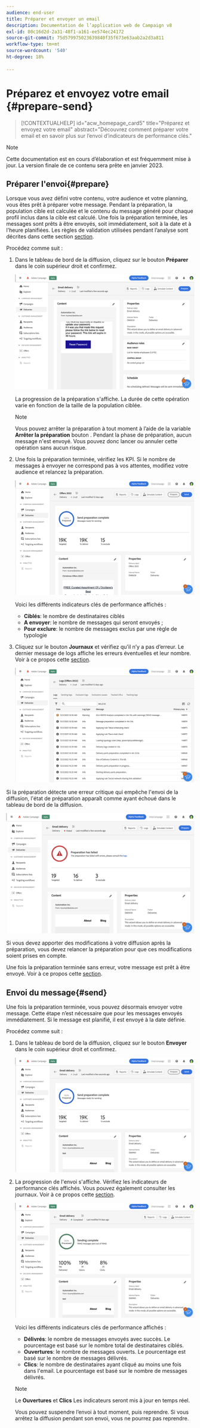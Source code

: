 ```yaml
---
audience: end-user
title: Préparer et envoyer un email
description: Documentation de l’application web de Campaign v8
exl-id: 80c16d2d-2a31-48f1-a161-ee574ec24172
source-git-commit: 75d579975023639840f35f673e63aab2a2d3a811
workflow-type: tm+mt
source-wordcount: '540'
ht-degree: 18%

---
```


# Préparez et envoyez votre email {#prepare-send}

>[!CONTEXTUALHELP]
>id="acw_homepage_card5"
>title="Préparez et envoyez votre email"
>abstract="Découvrez comment préparer votre email et en savoir plus sur l’envoi d’indicateurs de performance clés."

>[!NOTE]
>
>Cette documentation est en cours d’élaboration et est fréquemment mise à jour. La version finale de ce contenu sera prête en janvier 2023.

<!--

	show how to prepare and send the email + the live kpis in the dashboard

like acc when preparation, target calculated then send
real time KPIs, not in AJO. similar to ACS.
exclusion logs, causes
-->

<!--
send also KPIs
-->

## Préparer l&#39;envoi{#prepare}

Lorsque vous avez défini votre contenu, votre audience et votre planning, vous êtes prêt à préparer votre message. Pendant la préparation, la population cible est calculée et le contenu du message généré pour chaque profil inclus dans la cible est calculé. Une fois la préparation terminée, les messages sont prêts à être envoyés, soit immédiatement, soit à la date et à l&#39;heure planifiées. Les règles de validation utilisées pendant l’analyse sont décrites dans cette section [section](https://experienceleague.adobe.com/docs/campaign-classic/using/sending-messages/key-steps-when-creating-a-delivery/steps-validating-the-delivery.html#validation-process-with-typologies).

Procédez comme suit :

1. Dans le tableau de bord de la diffusion, cliquez sur le bouton **Préparer** dans le coin supérieur droit et confirmez.

   ![](assets/prepare.png)

   La progression de la préparation s&#39;affiche. La durée de cette opération varie en fonction de la taille de la population ciblée.

   >[!NOTE]
   >
   >Vous pouvez arrêter la préparation à tout moment à l’aide de la variable **Arrêter la préparation** bouton . Pendant la phase de préparation, aucun message n&#39;est envoyé. Vous pouvez donc lancer ou annuler cette opération sans aucun risque.

1. Une fois la préparation terminée, vérifiez les KPI. Si le nombre de messages à envoyer ne correspond pas à vos attentes, modifiez votre audience et relancez la préparation.

   ![](assets/prepare2.png)

   Voici les différents indicateurs clés de performance affichés :

   * **Ciblés**: le nombre de destinataires ciblés
   * **A envoyer**: le nombre de messages qui seront envoyés ;
   * **Pour exclure**: le nombre de messages exclus par une règle de typologie

1. Cliquez sur le bouton **Journaux** et vérifiez qu’il n’y a pas d’erreur. Le dernier message de logs affiche les erreurs éventuelles et leur nombre. Voir à ce propos cette [section](#send).

   ![](assets/prepare-logs.png)

Si la préparation détecte une erreur critique qui empêche l&#39;envoi de la diffusion, l&#39;état de préparation apparaît comme ayant échoué dans le tableau de bord de la diffusion.

![](assets/prepare-error.png)

Si vous devez apporter des modifications à votre diffusion après la préparation, vous devez relancer la préparation pour que ces modifications soient prises en compte.

Une fois la préparation terminée sans erreur, votre message est prêt à être envoyé. Voir à ce propos cette [section](#send).

## Envoi du message{#send}

Une fois la préparation terminée, vous pouvez désormais envoyer votre message. Cette étape n’est nécessaire que pour les messages envoyés immédiatement. Si le message est planifié, il est envoyé à la date définie.

Procédez comme suit :

1. Dans le tableau de bord de la diffusion, cliquez sur le bouton **Envoyer** dans le coin supérieur droit et confirmez.

   ![](assets/send.png)

1. La progression de l&#39;envoi s&#39;affiche. Vérifiez les indicateurs de performance clés affichés. Vous pouvez également consulter les journaux. Voir à ce propos cette [section](#send).

   ![](assets/send2.png)

   Voici les différents indicateurs clés de performance affichés :

   * **Délivrés**: le nombre de messages envoyés avec succès. Le pourcentage est basé sur le nombre total de destinataires ciblés.
   * **Ouvertures**: le nombre de messages ouverts. Le pourcentage est basé sur le nombre de messages délivrés.
   * **Clics**: le nombre de destinataires ayant cliqué au moins une fois dans l&#39;email. Le pourcentage est basé sur le nombre de messages délivrés.

   >[!NOTE]
   >
   >Le **Ouvertures** et **Clics** Les indicateurs seront mis à jour en temps réel.

   Vous pouvez suspendre l’envoi à tout moment, puis reprendre. Si vous arrêtez la diffusion pendant son envoi, vous ne pourrez pas reprendre.
